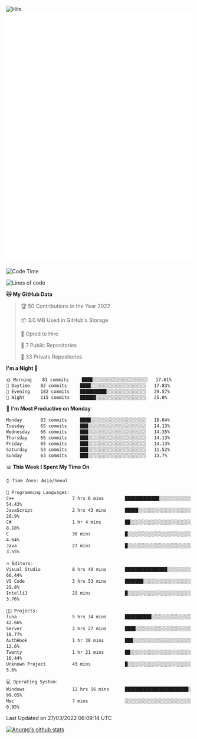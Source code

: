![Hits](https://hits.seeyoufarm.com/api/count/incr/badge.svg?url=https%3A%2F%2Fgithub.com%2Fkokose1234&count_bg=%2379C83D&title_bg=%23555555&icon=apple.svg&icon_color=%23E7E7E7&title=hits&edge_flat=false)
<br/>
![Metrics](https://github.com/kokose1234/kokose1234/blob/main/github-metrics.svg)

<!--START_SECTION:waka-->
![Code Time](http://img.shields.io/badge/Code%20Time-606%20hrs%2034%20mins-blue)

![Lines of code](https://img.shields.io/badge/From%20Hello%20World%20I%27ve%20Written-2%20Million%20lines%20of%20code-blue)

**🐱 My GitHub Data** 

> 🏆 50 Contributions in the Year 2022
 > 
> 📦 3.0 MB Used in GitHub's Storage 
 > 
> 💼 Opted to Hire
 > 
> 📜 7 Public Repositories 
 > 
> 🔑 33 Private Repositories  
 > 
**I'm a Night 🦉** 

```text
🌞 Morning    81 commits     ████░░░░░░░░░░░░░░░░░░░░░   17.61% 
🌆 Daytime    82 commits     ████░░░░░░░░░░░░░░░░░░░░░   17.83% 
🌃 Evening    182 commits    ██████████░░░░░░░░░░░░░░░   39.57% 
🌙 Night      115 commits    ██████░░░░░░░░░░░░░░░░░░░   25.0%

```
📅 **I'm Most Productive on Monday** 

```text
Monday       83 commits     ████░░░░░░░░░░░░░░░░░░░░░   18.04% 
Tuesday      65 commits     ███░░░░░░░░░░░░░░░░░░░░░░   14.13% 
Wednesday    66 commits     ███░░░░░░░░░░░░░░░░░░░░░░   14.35% 
Thursday     65 commits     ███░░░░░░░░░░░░░░░░░░░░░░   14.13% 
Friday       65 commits     ███░░░░░░░░░░░░░░░░░░░░░░   14.13% 
Saturday     53 commits     ███░░░░░░░░░░░░░░░░░░░░░░   11.52% 
Sunday       63 commits     ███░░░░░░░░░░░░░░░░░░░░░░   13.7%

```


📊 **This Week I Spent My Time On** 

```text
⌚︎ Time Zone: Asia/Seoul

💬 Programming Languages: 
C++                      7 hrs 6 mins        █████████████░░░░░░░░░░░░   54.43% 
JavaScript               2 hrs 43 mins       █████░░░░░░░░░░░░░░░░░░░░   20.9% 
C#                       1 hr 4 mins         ██░░░░░░░░░░░░░░░░░░░░░░░   8.18% 
C                        36 mins             █░░░░░░░░░░░░░░░░░░░░░░░░   4.64% 
Java                     27 mins             █░░░░░░░░░░░░░░░░░░░░░░░░   3.55%

🔥 Editors: 
Visual Studio            8 hrs 40 mins       ████████████████░░░░░░░░░   66.44% 
VS Code                  3 hrs 53 mins       ███████░░░░░░░░░░░░░░░░░░   29.8% 
IntelliJ                 29 mins             █░░░░░░░░░░░░░░░░░░░░░░░░   3.76%

🐱‍💻 Projects: 
luna                     5 hrs 34 mins       ██████████░░░░░░░░░░░░░░░   42.66% 
Server                   2 hrs 27 mins       ████░░░░░░░░░░░░░░░░░░░░░   18.77% 
AuthHook                 1 hr 38 mins        ███░░░░░░░░░░░░░░░░░░░░░░   12.6% 
Twenty                   1 hr 21 mins        ██░░░░░░░░░░░░░░░░░░░░░░░   10.44% 
Unknown Project          43 mins             █░░░░░░░░░░░░░░░░░░░░░░░░   5.6%

💻 Operating System: 
Windows                  12 hrs 56 mins      ████████████████████████░   99.05% 
Mac                      7 mins              ░░░░░░░░░░░░░░░░░░░░░░░░░   0.95%

```


 Last Updated on 27/03/2022 06:09:14 UTC
<!--END_SECTION:waka-->

[![Anurag's github stats](https://github-readme-stats.vercel.app/api?username=kokose1234&theme=dracula)](https://github.com/anuraghazra/github-readme-stats)



	
